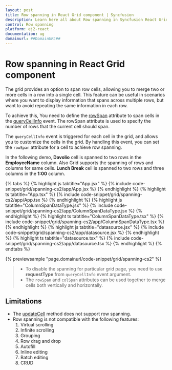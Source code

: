 ```yaml
---
layout: post
title: Row spanning in React Grid component | Syncfusion
description: Learn here all about Row spanning in Syncfusion React Grid component of Syncfusion Essential JS 2 and more.
control: Row spanning 
platform: ej2-react
documentation: ug
domainurl: ##DomainURL##
---
```


# Row spanning in React Grid component

The grid provides an option to span row cells, allowing you to merge two or more cells in a row into a single cell. This feature can be useful in scenarios where you want to display information that spans across multiple rows, but want to avoid repeating the same information in each row.

To achieve this, You need to define the [rowSpan](https://ej2.syncfusion.com/react/documentation/api/grid/queryCellInfoEventArgs/#rowspan) attribute to span cells in the [queryCellInfo](https://ej2.syncfusion.com/react/documentation/api/grid/queryCellInfoEventArgs) event. The rowSpan attribute is used to specify the number of rows that the current cell should span.

The `queryCellInfo` event is triggered for each cell in the grid, and allows you to customize the cells in the grid. By handling this event, you can set the `rowSpan` attribute for a cell to achieve row spanning.

In the following demo, **Davolio** cell is spanned to two rows in the **EmployeeName** column. Also Grid supports the spanning of rows and columns for same cells. **Lunch Break** cell is spanned to two rows and three columns in the **1:00** column.

{% tabs %}
{% highlight js tabtitle="App.jsx" %}
{% include code-snippet/grid/spanning-cs2/app/App.jsx %}
{% endhighlight %}
{% highlight ts tabtitle="App.tsx" %}
{% include code-snippet/grid/spanning-cs2/app/App.tsx %}
{% endhighlight %}
{% highlight js tabtitle="ColumnSpanDataType.jsx" %}
{% include code-snippet/grid/spanning-cs2/app/ColumnSpanDataType.jsx %}
{% endhighlight %}
{% highlight ts tabtitle="ColumnSpanDataType.tsx" %}
{% include code-snippet/grid/spanning-cs2/app/ColumnSpanDataType.tsx %}
{% endhighlight %}
{% highlight js tabtitle="datasource.jsx" %}
{% include code-snippet/grid/spanning-cs2/app/datasource.jsx %}
{% endhighlight %}
{% highlight ts tabtitle="datasource.tsx" %}
{% include code-snippet/grid/spanning-cs2/app/datasource.tsx %}
{% endhighlight %}
{% endtabs %}

 {% previewsample "page.domainurl/code-snippet/grid/spanning-cs2" %}

>* To disable the spanning for particular grid page, you need to use **requestType** from `queryCellInfo` event argument.
>* The `rowSpan` and `colSpan` attributes can be used together to merge cells both vertically and horizontally.

## Limitations

* The [updateCell](https://ej2.syncfusion.com/react/documentation/api/grid/#updatecell) method does not support row spanning.
* Row spanning is not compatible with the following features:
    1. Virtual scrolling
    2. Infinite scrolling
    3. Grouping
    4. Row drag and drop
    5. Autofill
    6. Inline editing
    7. Batch editing
    8. CRUD